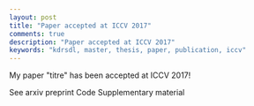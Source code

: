 ```yaml
---
layout: post
title: "Paper accepted at ICCV 2017"
comments: true
description: "Paper accepted at ICCV 2017"
keywords: "kdrsdl, master, thesis, paper, publication, iccv"
---
```


My paper "titre" has been accepted at ICCV 2017!

See arxiv preprint
Code
Supplementary material